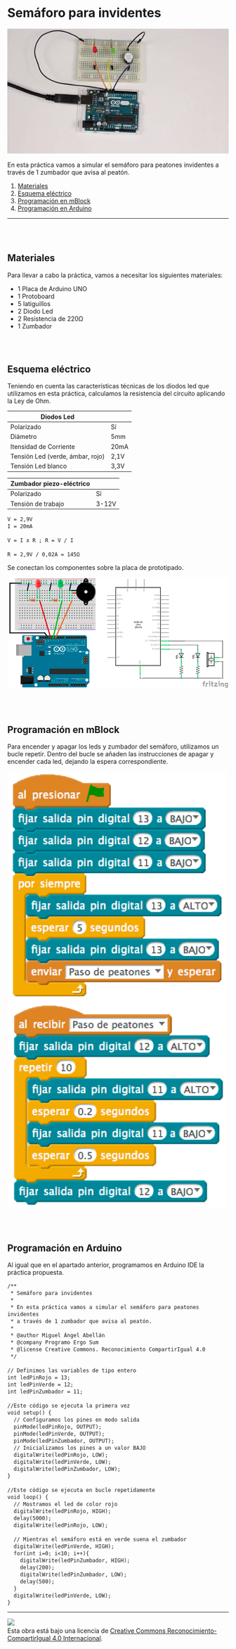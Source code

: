 # Semáforo para invidentes

![Animación](practica.gif)

En esta práctica vamos a simular el semáforo para peatones invidentes a través de 1 zumbador que avisa al peatón.

1.	[Materiales](#materiales)
2.	[Esquema eléctrico](#esquema-eléctrico)
3.	[Programación en mBlock](#programación-en-mBlock)
4.	[Programación en Arduino](#programación-en-arduino)



---


<br><br>


## Materiales

Para llevar a cabo la práctica, vamos a necesitar los siguientes materiales:
- 1 Placa de Arduino UNO
- 1 Protoboard
- 5 latiguillos
- 2 Diodo Led
- 2 Resistencia de 220Ω
- 1 Zumbador


<br /><br />


## Esquema eléctrico

Teniendo en cuenta las características técnicas de los diodos led que utilizamos en esta práctica, calculamos la resistencia del circuito aplicando la Ley de Ohm.

| Diodos Led                       |        |
| -------------------------------- | ------ |
| Polarizado                       | Sí     |
| Diámetro                         | 5mm    |
| Itensidad de Corriente           | 20mA   |
| Tensión Led (verde, ámbar, rojo) | 2,1V   |
| Tensión Led blanco               | 3,3V   |

| Zumbador piezo-eléctrico         |       |
| -------------------------------- | ----- |
| Polarizado                       | Sí    |
| Tensión de trabajo               | 3-12V |


```
V = 2,9V
I = 20mA

V = I x R ; R = V / I

R = 2,9V / 0,02A = 145Ω 
```

Se conectan los componentes sobre la placa de prototipado.

![Esquema eléctrico](fritzing.png)


<br /><br />


## Programación en mBlock

Para encender y apagar los leds y zumbador del semáforo, utilizamos un bucle repetir. Dentro del bucle se añaden las instrucciones de apagar y encender cada led, dejando la espera correspondiente.

![Programación en mBlock](mBlock.png)


<br /><br />


## Programación en Arduino

Al igual que en el apartado anterior, programamos en Arduino IDE la práctica propuesta.

```
/**
 * Semáforo para invidentes
 *
 * En esta práctica vamos a simular el semáforo para peatones invidentes 
 * a través de 1 zumbador que avisa al peatón.
 *
 * @author Miguel Ángel Abellán
 * @company Programo Ergo Sum
 * @license Creative Commons. Reconocimiento CompartirIgual 4.0
 */

// Definimos las variables de tipo entero
int ledPinRojo = 13;
int ledPinVerde = 12;
int ledPinZumbador = 11;

//Este código se ejecuta la primera vez
void setup() {
  // Configuramos los pines en modo salida
  pinMode(ledPinRojo, OUTPUT);
  pinMode(ledPinVerde, OUTPUT);
  pinMode(ledPinZumbador, OUTPUT);
  // Inicializamos los pines a un valor BAJO
  digitalWrite(ledPinRojo, LOW);
  digitalWrite(ledPinVerde, LOW);
  digitalWrite(ledPinZumbador, LOW);
}

//Este código se ejecuta en bucle repetidamente
void loop() {
  // Mostramos el led de color rojo
  digitalWrite(ledPinRojo, HIGH);
  delay(5000);
  digitalWrite(ledPinRojo, LOW);
  
  // Mientras el semáforo está en verde suena el zumbador
  digitalWrite(ledPinVerde, HIGH);
  for(int i=0; i<10; i++){
    digitalWrite(ledPinZumbador, HIGH);
    delay(200);
    digitalWrite(ledPinZumbador, LOW);
    delay(500);
  }
  digitalWrite(ledPinVerde, LOW);
}
```



---



<img src="http://i.creativecommons.org/l/by-sa/4.0/88x31.png" /><br>
Esta obra está bajo una licencia de [Creative Commons Reconocimiento-CompartirIgual 4.0 Internacional](https://creativecommons.org/licenses/by-sa/4.0/deed.es_ES).